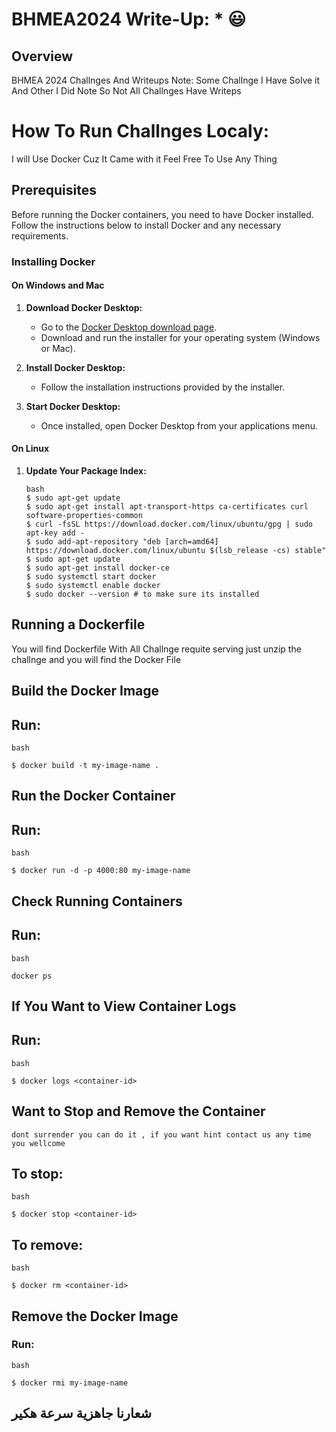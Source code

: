 # BHMEA2024 Write-Up: * 😃

## Overview
BHMEA 2024 Challnges And Writeups
Note: Some Challnge I Have Solve it And Other I Did Note So Not All Challnges Have Writeps

# How To Run Challnges Localy:
I will Use Docker Cuz It Came with it Feel Free To Use Any Thing

## Prerequisites

Before running the Docker containers, you need to have Docker installed. Follow the instructions below to install Docker and any necessary requirements.

### Installing Docker

#### On Windows and Mac

1. **Download Docker Desktop:**
   - Go to the [Docker Desktop download page](https://www.docker.com/products/docker-desktop).
   - Download and run the installer for your operating system (Windows or Mac).

2. **Install Docker Desktop:**
   - Follow the installation instructions provided by the installer.

3. **Start Docker Desktop:**
   - Once installed, open Docker Desktop from your applications menu.

#### On Linux

1. **Update Your Package Index:**
   ```
   bash
   $ sudo apt-get update
   $ sudo apt-get install apt-transport-https ca-certificates curl software-properties-common
   $ curl -fsSL https://download.docker.com/linux/ubuntu/gpg | sudo apt-key add -
   $ sudo add-apt-repository "deb [arch=amd64] https://download.docker.com/linux/ubuntu $(lsb_release -cs) stable"
   $ sudo apt-get update
   $ sudo apt-get install docker-ce
   $ sudo systemctl start docker
   $ sudo systemctl enable docker
   $ sudo docker --version # to make sure its installed
   ```

## Running a Dockerfile
You will find Dockerfile With All Challnge requite serving just unzip the challnge and you will find the Docker File

## Build the Docker Image
## Run:

````
bash

$ docker build -t my-image-name .
````
## Run the Docker Container
## Run:

````
bash

$ docker run -d -p 4000:80 my-image-name
````
## Check Running Containers
## Run:

````
bash

docker ps
````
## If You Want to View Container Logs
## Run:
````
bash

$ docker logs <container-id>
````
## Want to Stop and Remove the Container 
```` dont surrender you can do it , if you want hint contact us any time you wellcome ````
## To stop:

````
bash

$ docker stop <container-id>
````
## To remove:

````
bash

$ docker rm <container-id>
````
## Remove the Docker Image
### Run:
````
bash

$ docker rmi my-image-name
````
## شعارنا جاهزية سرعة هكير
